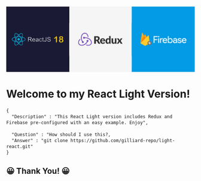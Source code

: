 ![image info](https://raw.githubusercontent.com/gilliard-repo/light-react/refs/heads/main/github-cover-project.png)

# Welcome to my React Light Version!

```
{
  "Description" : "This React Light version includes Redux and Firebase pre-configured with an easy example. Enjoy",
  
  "Question" : "How should I use this?,
  "Answer" : "git clone https://github.com/gilliard-repo/light-react.git"
}
```

## 😀 Thank You! 😀
